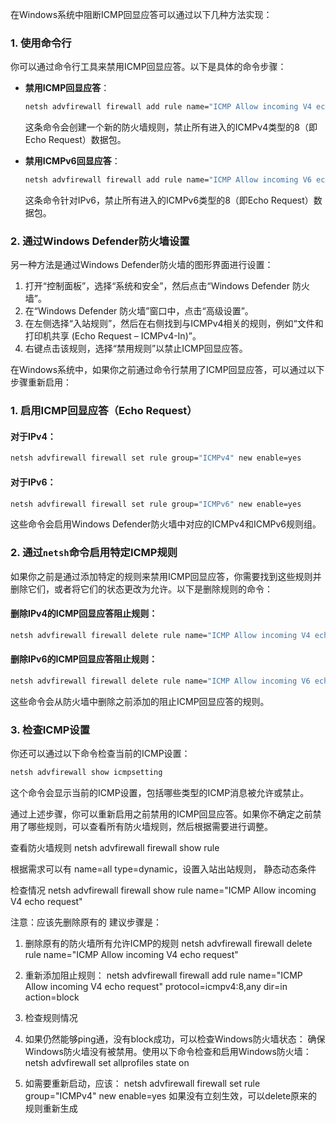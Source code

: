 在Windows系统中阻断ICMP回显应答可以通过以下几种方法实现：

### 1. 使用命令行
你可以通过命令行工具来禁用ICMP回显应答。以下是具体的命令步骤：

- **禁用ICMP回显应答**：
  ```cmd
  netsh advfirewall firewall add rule name="ICMP Allow incoming V4 echo request" protocol=icmpv4:8,any dir=in action=block
  ```
  这条命令会创建一个新的防火墙规则，禁止所有进入的ICMPv4类型的8（即Echo Request）数据包。

- **禁用ICMPv6回显应答**：
  ```cmd
  netsh advfirewall firewall add rule name="ICMP Allow incoming V6 echo request" protocol=icmpv6:8,any dir=in action=block
  ```
  这条命令针对IPv6，禁止所有进入的ICMPv6类型的8（即Echo Request）数据包。

### 2. 通过Windows Defender防火墙设置
另一种方法是通过Windows Defender防火墙的图形界面进行设置：

1. 打开“控制面板”，选择“系统和安全”，然后点击“Windows Defender 防火墙”。
2. 在“Windows Defender 防火墙”窗口中，点击“高级设置”。
3. 在左侧选择“入站规则”，然后在右侧找到与ICMPv4相关的规则，例如“文件和打印机共享 (Echo Request – ICMPv4-In)”。
4. 右键点击该规则，选择“禁用规则”以禁止ICMP回显应答。

在Windows系统中，如果你之前通过命令行禁用了ICMP回显应答，可以通过以下步骤重新启用：

### 1. 启用ICMP回显应答（Echo Request）

#### 对于IPv4：
```cmd
netsh advfirewall firewall set rule group="ICMPv4" new enable=yes
```

#### 对于IPv6：
```cmd
netsh advfirewall firewall set rule group="ICMPv6" new enable=yes
```

这些命令会启用Windows Defender防火墙中对应的ICMPv4和ICMPv6规则组。

### 2. 通过`netsh`命令启用特定ICMP规则

如果你之前是通过添加特定的规则来禁用ICMP回显应答，你需要找到这些规则并删除它们，或者将它们的状态更改为允许。以下是删除规则的命令：

#### 删除IPv4的ICMP回显应答阻止规则：
```cmd
netsh advfirewall firewall delete rule name="ICMP Allow incoming V4 echo request"
```

#### 删除IPv6的ICMP回显应答阻止规则：
```cmd
netsh advfirewall firewall delete rule name="ICMP Allow incoming V6 echo request"
```

这些命令会从防火墙中删除之前添加的阻止ICMP回显应答的规则。

### 3. 检查ICMP设置

你还可以通过以下命令检查当前的ICMP设置：

```cmd
netsh advfirewall show icmpsetting
```

这个命令会显示当前的ICMP设置，包括哪些类型的ICMP消息被允许或禁止。

通过上述步骤，你可以重新启用之前禁用的ICMP回显应答。如果你不确定之前禁用了哪些规则，可以查看所有防火墙规则，然后根据需要进行调整。

查看防火墙规则
netsh advfirewall firewall show rule 


根据需求可以有 name=all type=dynamic，设置入站出站规则， 静态动态条件

检查情况
netsh advfirewall firewall show rule name="ICMP Allow incoming V4 echo request"

注意：应该先删除原有的
建议步骤是：

1. 删除原有的防火墙所有允许ICMP的规则
netsh advfirewall firewall delete rule name="ICMP Allow incoming V4 echo request"
2. 重新添加阻止规则：
netsh advfirewall firewall add rule name="ICMP Allow incoming V4 echo request" protocol=icmpv4:8,any dir=in action=block
3. 检查规则情况

4. 如果仍然能够ping通，没有block成功，可以检查Windows防火墙状态：
确保Windows防火墙没有被禁用。使用以下命令检查和启用Windows防火墙：
netsh advfirewall set allprofiles state on

5. 如需要重新启动，应该：
netsh advfirewall firewall set rule group="ICMPv4" new enable=yes
如果没有立刻生效，可以delete原来的规则重新生成